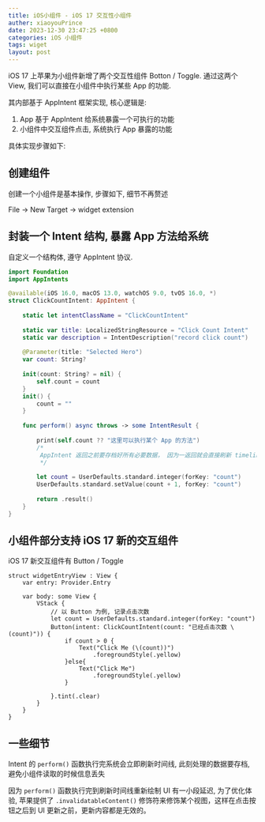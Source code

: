 ```yaml
---
title: iOS小组件 - iOS 17 交互性小组件
auther: xiaoyouPrince
date: 2023-12-30 23:47:25 +0800
categories: iOS 小组件
tags: wiget
layout: post
---
```


<!--# iOS 小组件: iOS 17 交互性小组件-->

iOS 17 上苹果为小组件新增了两个交互性组件 Botton / Toggle. 通过这两个 View, 我们可以直接在小组件中执行某些 App 的功能. 

其内部基于 AppIntent 框架实现, 核心逻辑是:

1. App 基于 AppIntent 给系统暴露一个可执行的功能
2. 小组件中交互组件点击, 系统执行 App 暴露的功能

具体实现步骤如下:

## 创建组件

创建一个小组件是基本操作, 步骤如下, 细节不再赘述

File -> New Target -> widget extension

## 封装一个 Intent 结构, 暴露 App 方法给系统

自定义一个结构体, 遵守 AppIntent 协议.

```swift
import Foundation
import AppIntents

@available(iOS 16.0, macOS 13.0, watchOS 9.0, tvOS 16.0, *)
struct ClickCountIntent: AppIntent {
    
    static let intentClassName = "ClickCountIntent"
    
    static var title: LocalizedStringResource = "Click Count Intent"
    static var description = IntentDescription("record click count")
    
    @Parameter(title: "Selected Hero")
    var count: String?
    
    init(count: String? = nil) {
        self.count = count
    }
    init() {
        count = ""
    }
    
    func perform() async throws -> some IntentResult {
        
        print(self.count ?? "这里可以执行某个 App 的方法")
        /*
         AppIntent 返回之前要存档好所有必要数据， 因为一返回就会直接刷新 timeline
         */
        
        let count = UserDefaults.standard.integer(forKey: "count")
        UserDefaults.standard.setValue(count + 1, forKey: "count")
        
        return .result()
    }
}
```

## 小组件部分支持 iOS 17 新的交互组件

iOS 17 新交互组件有 Button / Toggle

```
struct widgetEntryView : View {
    var entry: Provider.Entry

    var body: some View {
        VStack {
            // 以 Button 为例, 记录点击次数
            let count = UserDefaults.standard.integer(forKey: "count")
            Button(intent: ClickCountIntent(count: "已经点击次数 \(count)")) {
                if count > 0 {
                    Text("Click Me (\(count))")
                        .foregroundStyle(.yellow)
                }else{
                    Text("Click Me")
                        .foregroundStyle(.yellow)
                }
                
            }.tint(.clear)
        }
    }
}
```

## 一些细节

Intent 的 `perform()` 函数执行完系统会立即刷新时间线, 此刻处理的数据要存档, 避免小组件读取的时候信息丢失

因为 `perform()` 函数执行完到刷新时间线重新绘制 UI 有一小段延迟, 为了优化体验, 苹果提供了  `.invalidatableContent()` 修饰符来修饰某个视图，这样在点击按钮之后到 UI 更新之前，更新内容都是无效的。






